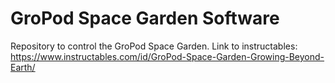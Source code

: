 # GroPod Space Garden Software
Repository to control the GroPod Space Garden.
Link to instructables: https://www.instructables.com/id/GroPod-Space-Garden-Growing-Beyond-Earth/
